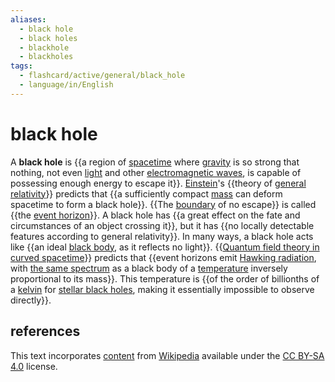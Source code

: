 ```yaml
---
aliases:
  - black hole
  - black holes
  - blackhole
  - blackholes
tags:
  - flashcard/active/general/black_hole
  - language/in/English
---
```


# black hole

A __black hole__ is {{a region of [spacetime](spacetime.md) where [gravity](gravity.md) is so strong that nothing, not even [light](light.md) and other [electromagnetic waves](electromagnetic%20radiation.md), is capable of possessing enough energy to escape it}}. [Einstein](Albert%20Einstein.md)'s {{theory of [general relativity](general%20relativity.md)}} predicts that {{a sufficiently compact [mass](mass.md) can deform spacetime to form a black hole}}. {{The [boundary](boundary%20(topology).md) of no escape}} is called {{the [event horizon](event%20horizon.md)}}. A black hole has {{a great effect on the fate and circumstances of an object crossing it}}, but it has {{no locally detectable features according to general relativity}}. In many ways, a black hole acts like {{an ideal [black body](black%20body.md), as it reflects no light}}. {{[Quantum field theory in curved spacetime](quantum%20field%20theory%20in%20curved%20spacetime.md)}} predicts that {{event horizons emit [Hawking radiation](hawking%20radiation.md), with [the same spectrum](thermal%20radiation.md) as a black body of a [temperature](temperature.md) inversely proportional to its mass}}. This temperature is {{of the order of billionths of a [kelvin](Kelvin.md) for [stellar black holes](stellar%20black%20hole.md), making it essentially impossible to observe directly}}. <!--SR:!2024-08-22,14,290!2024-08-25,17,290!2024-09-18,29,270!2024-08-24,16,290!2024-08-21,13,290!2024-08-22,14,290!2024-08-21,13,290!2024-09-15,28,270!2024-09-28,40,290!2024-08-23,15,290!2024-10-06,48,290-->

## references

This text incorporates [content](https://en.wikipedia.org/wiki/black_hole) from [Wikipedia](Wikipedia.md) available under the [CC BY-SA 4.0](https://creativecommons.org/licenses/by-sa/4.0/) license.
